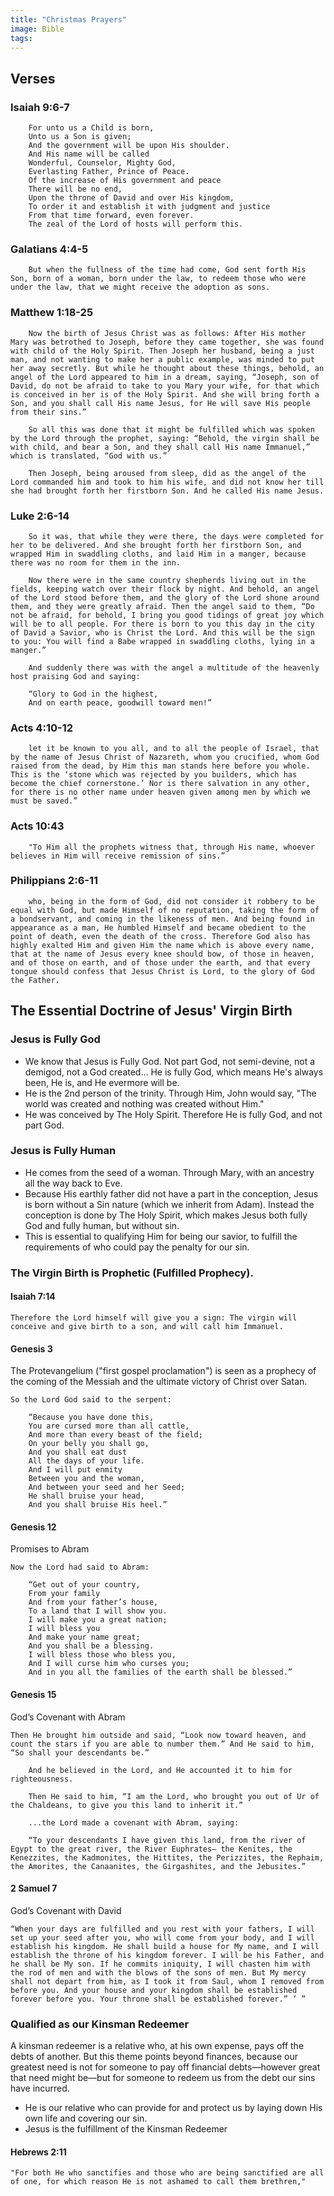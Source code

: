 ```yaml
---
title: "Christmas Prayers"
image: Bible
tags:
---
```

## Verses

### Isaiah 9:6-7

```
	For unto us a Child is born,
	Unto us a Son is given;
	And the government will be upon His shoulder.
	And His name will be called
	Wonderful, Counselor, Mighty God,
	Everlasting Father, Prince of Peace.
	Of the increase of His government and peace
	There will be no end,
	Upon the throne of David and over His kingdom,
	To order it and establish it with judgment and justice
	From that time forward, even forever.
	The zeal of the Lord of hosts will perform this.
```

### Galatians 4:4-5

```
	But when the fullness of the time had come, God sent forth His Son, born of a woman, born under the law, to redeem those who were under the law, that we might receive the adoption as sons.
```

### Matthew 1:18-25

```
	Now the birth of Jesus Christ was as follows: After His mother Mary was betrothed to Joseph, before they came together, she was found with child of the Holy Spirit. Then Joseph her husband, being a just man, and not wanting to make her a public example, was minded to put her away secretly. But while he thought about these things, behold, an angel of the Lord appeared to him in a dream, saying, “Joseph, son of David, do not be afraid to take to you Mary your wife, for that which is conceived in her is of the Holy Spirit. And she will bring forth a Son, and you shall call His name Jesus, for He will save His people from their sins.”

	So all this was done that it might be fulfilled which was spoken by the Lord through the prophet, saying: “Behold, the virgin shall be with child, and bear a Son, and they shall call His name Immanuel,” which is translated, “God with us.”

	Then Joseph, being aroused from sleep, did as the angel of the Lord commanded him and took to him his wife, and did not know her till she had brought forth her firstborn Son. And he called His name Jesus.
```

### Luke 2:6-14

```
	So it was, that while they were there, the days were completed for her to be delivered. And she brought forth her firstborn Son, and wrapped Him in swaddling cloths, and laid Him in a manger, because there was no room for them in the inn.

	Now there were in the same country shepherds living out in the fields, keeping watch over their flock by night. And behold, an angel of the Lord stood before them, and the glory of the Lord shone around them, and they were greatly afraid. Then the angel said to them, “Do not be afraid, for behold, I bring you good tidings of great joy which will be to all people. For there is born to you this day in the city of David a Savior, who is Christ the Lord. And this will be the sign to you: You will find a Babe wrapped in swaddling cloths, lying in a manger.”

	And suddenly there was with the angel a multitude of the heavenly host praising God and saying:

	“Glory to God in the highest,
	And on earth peace, goodwill toward men!”
```

### Acts 4:10-12

```
	let it be known to you all, and to all the people of Israel, that by the name of Jesus Christ of Nazareth, whom you crucified, whom God raised from the dead, by Him this man stands here before you whole. This is the ‘stone which was rejected by you builders, which has become the chief cornerstone.’ Nor is there salvation in any other, for there is no other name under heaven given among men by which we must be saved.”
```
	
### Acts 10:43

```
	"To Him all the prophets witness that, through His name, whoever believes in Him will receive remission of sins.”
```

### Philippians 2:6-11

```
	who, being in the form of God, did not consider it robbery to be equal with God, but made Himself of no reputation, taking the form of a bondservant, and coming in the likeness of men. And being found in appearance as a man, He humbled Himself and became obedient to the point of death, even the death of the cross. Therefore God also has highly exalted Him and given Him the name which is above every name, that at the name of Jesus every knee should bow, of those in heaven, and of those on earth, and of those under the earth, and that every tongue should confess that Jesus Christ is Lord, to the glory of God the Father.
```

## The Essential Doctrine of Jesus' Virgin Birth

### Jesus is Fully God

- We know that Jesus is Fully God. Not part God, not semi-devine, not a demigod, not a God created... He is fully God, which means He's always been, He is, and He evermore will be.
- He is the 2nd person of the trinity.  Through Him, John would say, "The world was created and nothing was created without Him."
- He was conceived by The Holy Spirit. Therefore He is fully God, and not part God.

### Jesus is Fully Human

- He comes from the seed of a woman. Through Mary, with an ancestry all the way back to Eve.
- Because His earthly father did not have a part in the conception, Jesus is born without a Sin nature (which we inherit from Adam).  Instead the conception is done by The Holy Spirit, which makes Jesus both fully God and fully human, but without sin.
- This is essential to qualifying Him for being our savior, to fulfill the requirements of who could pay the penalty for our sin.

### The Virgin Birth is Prophetic (Fulfilled Prophecy).
#### Isaiah 7:14

```
Therefore the Lord himself will give you a sign: The virgin will conceive and give birth to a son, and will call him Immanuel.
```

#### Genesis 3

The Protevangelium ("first gospel proclamation") is seen as a prophecy of the coming of the Messiah and the ultimate victory of Christ over Satan.
```
So the Lord God said to the serpent:

	“Because you have done this,
	You are cursed more than all cattle,
	And more than every beast of the field;
	On your belly you shall go,
	And you shall eat dust
	All the days of your life.
	And I will put enmity
	Between you and the woman,
	And between your seed and her Seed;
	He shall bruise your head,
	And you shall bruise His heel.”
```

#### Genesis 12
Promises to Abram
```
Now the Lord had said to Abram:

	“Get out of your country,
	From your family
	And from your father’s house,
	To a land that I will show you.
	I will make you a great nation;
	I will bless you
	And make your name great;
	And you shall be a blessing.
	I will bless those who bless you,
	And I will curse him who curses you;
	And in you all the families of the earth shall be blessed.”
```
#### Genesis 15
God’s Covenant with Abram
```
Then He brought him outside and said, “Look now toward heaven, and count the stars if you are able to number them.” And He said to him, “So shall your descendants be.”

	And he believed in the Lord, and He accounted it to him for righteousness.

	Then He said to him, “I am the Lord, who brought you out of Ur of the Chaldeans, to give you this land to inherit it.”

	...the Lord made a covenant with Abram, saying:

	“To your descendants I have given this land, from the river of Egypt to the great river, the River Euphrates— the Kenites, the Kenezzites, the Kadmonites, the Hittites, the Perizzites, the Rephaim, the Amorites, the Canaanites, the Girgashites, and the Jebusites.”
```

#### 2 Samuel 7
God’s Covenant with David
```
“When your days are fulfilled and you rest with your fathers, I will set up your seed after you, who will come from your body, and I will establish his kingdom. He shall build a house for My name, and I will establish the throne of his kingdom forever. I will be his Father, and he shall be My son. If he commits iniquity, I will chasten him with the rod of men and with the blows of the sons of men. But My mercy shall not depart from him, as I took it from Saul, whom I removed from before you. And your house and your kingdom shall be established forever before you. Your throne shall be established forever.” ’ ”
```
### Qualified as our Kinsman Redeemer

A kinsman redeemer is a relative who, at his own expense, pays off the debts of another. But this theme points beyond finances, because our greatest need is not for someone to pay off financial debts—however great that need might be—but for someone to redeem us from the debt our sins have incurred.

- He is our relative who can provide for and protect us by laying down His own life and covering our sin.
- Jesus is the fulfillment of the Kinsman Redeemer
  
#### Hebrews 2:11
```
"For both He who sanctifies and those who are being sanctified are all of one, for which reason He is not ashamed to call them brethren,"
```

